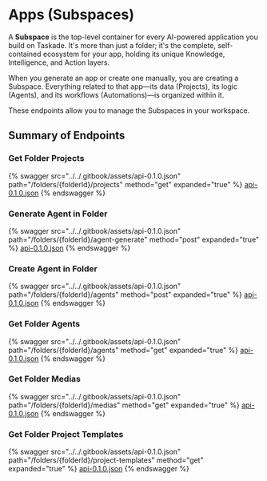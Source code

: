 # Apps (Subspaces)

A **Subspace** is the top-level container for every AI-powered application you build on Taskade. It's more than just a folder; it's the complete, self-contained ecosystem for your app, holding its unique Knowledge, Intelligence, and Action layers.

When you generate an app or create one manually, you are creating a Subspace. Everything related to that app—its data (Projects), its logic (Agents), and its workflows (Automations)—is organized within it.

These endpoints allow you to manage the Subspaces in your workspace.

## Summary of Endpoints

### Get Folder Projects
{% swagger src="../../.gitbook/assets/api-0.1.0.json" path="/folders/{folderId}/projects" method="get" expanded="true" %}
[api-0.1.0.json](<../../.gitbook/assets/api-0.1.0.json>)
{% endswagger %}

### Generate Agent in Folder
{% swagger src="../../.gitbook/assets/api-0.1.0.json" path="/folders/{folderId}/agent-generate" method="post" expanded="true" %}
[api-0.1.0.json](<../../.gitbook/assets/api-0.1.0.json>)
{% endswagger %}

### Create Agent in Folder
{% swagger src="../../.gitbook/assets/api-0.1.0.json" path="/folders/{folderId}/agents" method="post" expanded="true" %}
[api-0.1.0.json](<../../.gitbook/assets/api-0.1.0.json>)
{% endswagger %}

### Get Folder Agents
{% swagger src="../../.gitbook/assets/api-0.1.0.json" path="/folders/{folderId}/agents" method="get" expanded="true" %}
[api-0.1.0.json](<../../.gitbook/assets/api-0.1.0.json>)
{% endswagger %}

### Get Folder Medias
{% swagger src="../../.gitbook/assets/api-0.1.0.json" path="/folders/{folderId}/medias" method="get" expanded="true" %}
[api-0.1.0.json](<../../.gitbook/assets/api-0.1.0.json>)
{% endswagger %}

### Get Folder Project Templates
{% swagger src="../../.gitbook/assets/api-0.1.0.json" path="/folders/{folderId}/project-templates" method="get" expanded="true" %}
[api-0.1.0.json](<../../.gitbook/assets/api-0.1.0.json>)
{% endswagger %}


